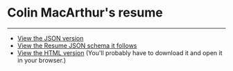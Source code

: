 # Colin MacArthur's resume
---
* [View the JSON version](https://github.com/cmaczo/resume/blob/master/resume.json)
* [View the Resume JSON schema it follows](https://github.com/jsonresume/resume-schema)
* [View the HTML version](https://github.com/cmaczo/resume/blob/master/macarthur-resume.html) (You'll probably have to download it and open it in your browser.)

